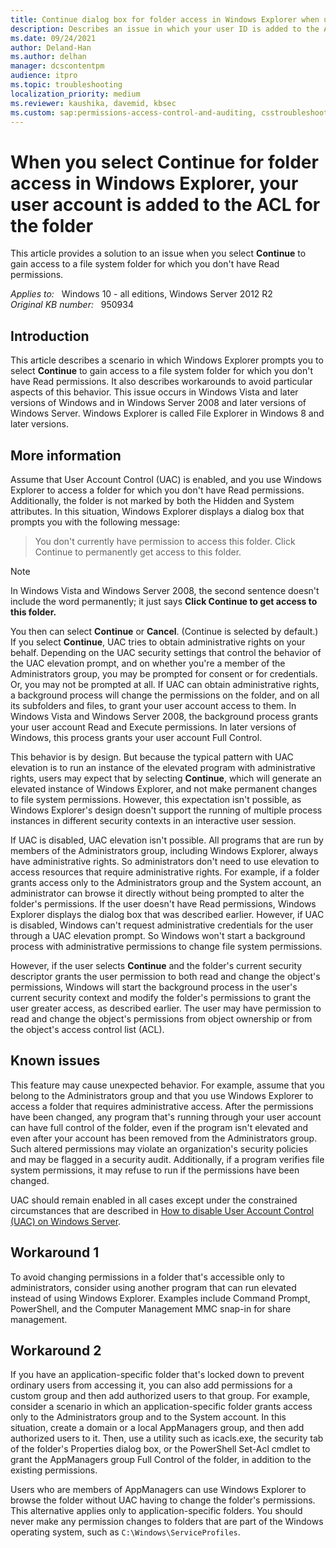 ```yaml
---
title: Continue dialog box for folder access in Windows Explorer when user only has access with elevated token
description: Describes an issue in which your user ID is added to the ACL list for a directory that you don't have permissions, and you receive an access denied message when accessing a folder which you don't have read permissions with Windows Explorer.
ms.date: 09/24/2021
author: Deland-Han
ms.author: delhan
manager: dcscontentpm
audience: itpro
ms.topic: troubleshooting
localization_priority: medium
ms.reviewer: kaushika, davemid, kbsec
ms.custom: sap:permissions-access-control-and-auditing, csstroubleshoot
---
```

# When you select Continue for folder access in Windows Explorer, your user account is added to the ACL for the folder

This article provides a solution to an issue when you select **Continue** to gain access to a file system folder for which you don't have Read permissions.

_Applies to:_ &nbsp; Windows 10 - all editions, Windows Server 2012 R2  
_Original KB number:_ &nbsp; 950934

## Introduction

This article describes a scenario in which Windows Explorer prompts you to select **Continue** to gain access to a file system folder for which you don't have Read permissions. It also describes workarounds to avoid particular aspects of this behavior. This issue occurs in Windows Vista and later versions of Windows and in Windows Server 2008 and later versions of Windows Server. Windows Explorer is called File Explorer in Windows 8 and later versions.

## More information

Assume that User Account Control (UAC) is enabled, and you use Windows Explorer to access a folder for which you don't have Read permissions. Additionally, the folder is not marked by both the Hidden and System attributes. In this situation, Windows Explorer displays a dialog box that prompts you with the following message:

> You don't currently have permission to access this folder. Click Continue to permanently get access to this folder.

> [!NOTE]
> In Windows Vista and Windows Server 2008, the second sentence doesn't include the word permanently; it just says **Click Continue to get access to this folder.**

You then can select **Continue** or **Cancel**. (Continue is selected by default.) If you select **Continue**, UAC tries to obtain administrative rights on your behalf. Depending on the UAC security settings that control the behavior of the UAC elevation prompt, and on whether you're a member of the Administrators group, you may be prompted for consent or for credentials. Or, you may not be prompted at all. If UAC can obtain administrative rights, a background process will change the permissions on the folder, and on all its subfolders and files, to grant your user account access to them. In Windows Vista and Windows Server 2008, the background process grants your user account Read and Execute permissions. In later versions of Windows, this process grants your user account Full Control.

This behavior is by design. But because the typical pattern with UAC elevation is to run an instance of the elevated program with administrative rights, users may expect that by selecting **Continue**, which will generate an elevated instance of Windows Explorer, and not make permanent changes to file system permissions. However, this expectation isn't possible, as Windows Explorer's design doesn't support the running of multiple process instances in different security contexts in an interactive user session.

If UAC is disabled, UAC elevation isn't possible. All programs that are run by members of the Administrators group, including Windows Explorer, always have administrative rights. So administrators don't need to use elevation to access resources that require administrative rights. For example, if a folder grants access only to the Administrators group and the System account, an administrator can browse it directly without being prompted to alter the folder's permissions. If the user doesn't have Read permissions, Windows Explorer displays the dialog box that was described earlier. However, if UAC is disabled, Windows can't request administrative credentials for the user through a UAC elevation prompt. So Windows won't start a background process with administrative permissions to change file system permissions.

However, if the user selects **Continue** and the folder's current security descriptor grants the user permission to both read and change the object's permissions, Windows will start the background process in the user's current security context and modify the folder's permissions to grant the user greater access, as described earlier. The user may have permission to read and change the object's permissions from object ownership or from the object's access control list (ACL).

## Known issues

This feature may cause unexpected behavior. For example, assume that you belong to the Administrators group and that you use Windows Explorer to access a folder that requires administrative access. After the permissions have been changed, any program that's running through your user account can have full control of the folder, even if the program isn't elevated and even after your account has been removed from the Administrators group. Such altered permissions may violate an organization's security policies and may be flagged in a security audit. Additionally, if a program verifies file system permissions, it may refuse to run if the permissions have been changed.

UAC should remain enabled in all cases except under the constrained circumstances that are described in [How to disable User Account Control (UAC) on Windows Server](disable-user-account-control.md).

## Workaround 1

To avoid changing permissions in a folder that's accessible only to administrators, consider using another program that can run elevated instead of using Windows Explorer. Examples include Command Prompt, PowerShell, and the Computer Management MMC snap-in for share management.

## Workaround 2

If you have an application-specific folder that's locked down to prevent ordinary users from accessing it, you can also add permissions for a custom group and then add authorized users to that group. For example, consider a scenario in which an application-specific folder grants access only to the Administrators group and to the System account. In this situation, create a domain or a local AppManagers group, and then add authorized users to it. Then, use a utility such as icacls.exe, the security tab of the folder's Properties dialog box, or the PowerShell Set-Acl cmdlet to grant the AppManagers group Full Control of the folder, in addition to the existing permissions.

Users who are members of AppManagers can use Windows Explorer to browse the folder without UAC having to change the folder's permissions. This alternative applies only to application-specific folders. You should never make any permission changes to folders that are part of the Windows operating system, such as `C:\Windows\ServiceProfiles`.
